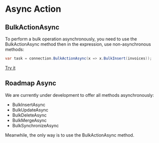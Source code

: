 # Async Action

## BulkActionAsync

To perform a bulk operation asynchronously, you need to use the BulkActionAsync method then in the expression, use non-asynchronous methods:

```csharp
var task = connection.BulkActionAsync(x => x.BulkInsert(invoices));
```

[Try it](https://dotnetfiddle.net/KR3qaX)

## Roadmap Async

We are currently under development to offer all methods asynchronously:
- BulkInsertAsync
- BulkUpdateAsync
- BulkDeleteAsync
- BulkMergeAsync
- BulkSynchronizeAsync

Meanwhile, the only way is to use the BulkActionAsync method.
